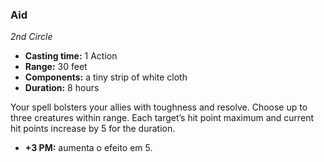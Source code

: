 ### Aid
*2nd Circle*
- **Casting time:** 1 Action
- **Range:** 30 feet
- **Components:** a tiny strip of white cloth
- **Duration:** 8 hours

Your spell bolsters your allies with toughness and resolve.
Choose up to three creatures within range. Each target’s hit point maximum and current hit points increase by 5 for the duration.

- **+3 PM:** aumenta o efeito em 5.